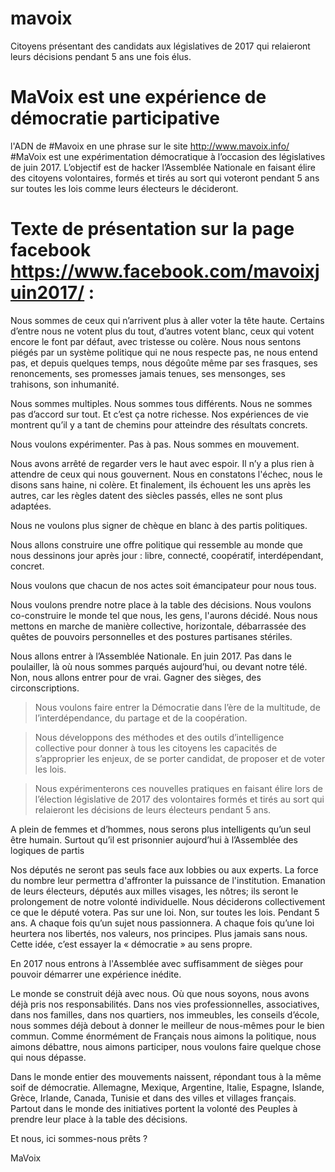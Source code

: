 
# mavoix
Citoyens présentant des candidats aux législatives de 2017 qui relaieront leurs décisions pendant 5 ans une fois élus.

# MaVoix est une expérience de démocratie participative

l'ADN de #Mavoix en une phrase sur le site http://www.mavoix.info/
#MaVoix est une expérimentation démocratique à l’occasion  des législatives de juin 2017. L’objectif est de hacker l’Assemblée Nationale en faisant élire des citoyens volontaires, formés et tirés au sort qui voteront pendant 5 ans sur toutes les lois comme leurs électeurs le décideront.

# Texte de présentation sur la page facebook https://www.facebook.com/mavoixjuin2017/ :

Nous sommes de ceux qui n’arrivent plus à aller voter la tête haute.
Certains d’entre nous ne votent plus du tout, d’autres votent blanc, ceux qui votent encore le font par défaut, avec tristesse ou colère.
Nous nous sentons piégés par un système politique qui ne nous respecte pas, ne nous entend pas, et depuis quelques temps, nous dégoûte même par ses frasques, ses renoncements, ses promesses jamais tenues, ses mensonges, ses trahisons, son inhumanité.

Nous sommes multiples.
Nous sommes tous différents.
Nous ne sommes pas d’accord sur tout. Et c’est ça notre richesse. Nos expériences de vie montrent qu’il y a tant de chemins pour atteindre des résultats concrets.

Nous voulons expérimenter. Pas à pas.
Nous sommes en mouvement.

Nous avons arrêté de regarder vers le haut avec espoir. Il n’y a plus rien à attendre de ceux qui nous gouvernent. Nous en constatons l'échec, nous le disons sans haine, ni colère.
Et finalement, ils échouent les uns après les autres, car les règles datent des siècles passés, elles ne sont plus adaptées.

Nous ne voulons plus signer de chèque en blanc à des partis politiques.

Nous allons construire une offre politique qui ressemble au monde que nous dessinons jour après jour : libre, connecté, coopératif, interdépendant, concret.

Nous voulons que chacun de nos actes soit émancipateur pour nous tous.

Nous voulons prendre notre place à la table des décisions.
Nous voulons co-construire le monde tel que nous, les gens, l'aurons décidé.
Nous nous mettons en marche de manière collective, horizontale, débarrassée des quêtes de pouvoirs personnelles et des postures partisanes stériles.

Nous allons entrer à l’Assemblée Nationale.
En juin 2017.
Pas dans le poulailler, là où nous sommes parqués aujourd’hui, ou devant notre télé.
Non, nous allons entrer pour de vrai. Gagner des sièges, des circonscriptions.

> Nous voulons faire entrer la Démocratie dans l’ère de la multitude, de l’interdépendance, du partage et de la coopération.

> Nous développons des méthodes et des outils d’intelligence collective pour donner à tous les citoyens les capacités de s’approprier les enjeux, de se porter candidat, de proposer et de voter les lois.

> Nous expérimenterons ces nouvelles pratiques en faisant élire lors de l’élection législative de 2017 des volontaires formés et tirés au sort qui relaieront les décisions de leurs électeurs pendant 5 ans.

A plein de femmes et d’hommes, nous serons plus intelligents qu’un seul être humain. Surtout qu’il est prisonnier aujourd’hui à l’Assemblée des logiques de partis

Nos députés ne seront pas seuls face aux lobbies ou aux experts. La force du nombre leur permettra d'affronter la puissance de l'institution.
Emanation de leurs électeurs, députés aux milles visages, les nôtres; ils seront le prolongement de notre volonté individuelle.
Nous déciderons collectivement ce que le député votera.
Pas sur une loi.
Non, sur toutes les lois.
Pendant 5 ans. A chaque fois qu’un sujet nous passionnera.
A chaque fois qu’une loi heurtera nos libertés, nos valeurs, nos principes.
Plus jamais sans nous.
Cette idée, c’est essayer la « démocratie » au sens propre.

En 2017 nous entrons à l'Assemblée avec suffisamment de sièges pour pouvoir démarrer une expérience inédite.

Le monde se construit déjà avec nous. Où que nous soyons, nous avons déjà pris nos responsabilités. Dans nos vies professionnelles, associatives, dans nos familles, dans nos quartiers, nos immeubles, les conseils d’école, nous sommes déjà debout à donner le meilleur de nous-mêmes pour le bien commun.
Comme énormément de Français nous aimons la politique, nous aimons débattre, nous aimons participer, nous voulons faire quelque chose qui nous dépasse.

Dans le monde entier des mouvements naissent, répondant tous à la même soif de démocratie. Allemagne, Mexique, Argentine, Italie, Espagne, Islande, Grèce, Irlande, Canada, Tunisie et dans des villes et villages français.
Partout dans le monde des initiatives portent la volonté des Peuples à prendre leur place à la table des décisions.

Et nous, ici sommes-nous prêts ?

MaVoix
